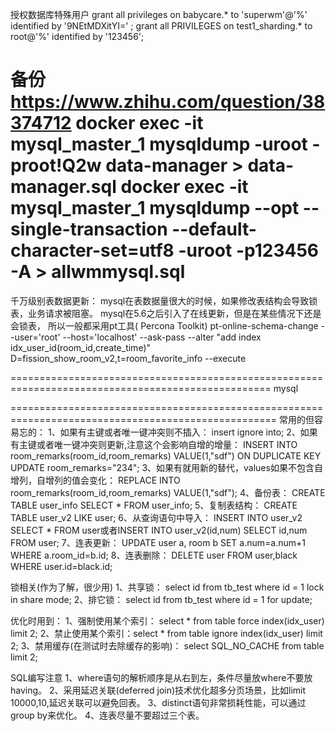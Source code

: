 授权数据库特殊用户
grant all privileges on babycare.* to 'superwm'@'%' identified by '9NEtMDXitYI=' ;
grant all PRIVILEGES on test1_sharding.* to root@'%' identified by '123456';


备份
https://www.zhihu.com/question/38374712
docker exec -it mysql_master_1 mysqldump -uroot -proot!Q2w  data-manager > data-manager.sql
docker exec -it mysql_master_1 mysqldump --opt --single-transaction  --default-character-set=utf8  -uroot -p123456 -A > allwmmysql.sql
=========================================================
千万级别表数据更新：
    mysql在表数据量很大的时候，如果修改表结构会导致锁表，业务请求被阻塞。
    mysql在5.6之后引入了在线更新，但是在某些情况下还是会锁表，
    所以一般都采用pt工具( Percona Toolkit)
    pt-online-schema-change --user='root' --host='localhost' --ask-pass --alter "add index idx_user_id(room_id,create_time)"
D=fission_show_room_v2,t=room_favorite_info --execute




===================================================================================================
mysql




====================================================================================================
常用的但容易忘的：
    1、如果有主键或者唯一键冲突则不插入： insert ignore into;
    2、如果有主键或者唯一键冲突则更新,注意这个会影响自增的增量： INSERT INTO room_remarks(room_id,room_remarks) VALUE(1,"sdf") ON DUPLICATE KEY UPDATE room_remarks="234";
    3、如果有就用新的替代，values如果不包含自增列，自增列的值会变化： REPLACE INTO room_remarks(room_id,room_remarks) VALUE(1,"sdf");
    4、备份表： CREATE TABLE user_info SELECT * FROM user_info;
    5、复制表结构： CREATE TABLE user_v2 LIKE user;
    6、从查询语句中导入： INSERT INTO user_v2 SELECT * FROM user或者INSERT INTO user_v2(id,num) SELECT id,num FROM user;
    7、连表更新： UPDATE user a, room b SET a.num=a.num+1 WHERE a.room_id=b.id;
    8、连表删除： DELETE user FROM user,black WHERE user.id=black.id;

锁相关(作为了解，很少用)
    1、共享锁： select id from tb_test where id = 1 lock in share mode;
    2、排它锁： select id from tb_test where id = 1 for update;

优化时用到：
1、强制使用某个索引： select * from table force index(idx_user) limit 2;
2、禁止使用某个索引：select * from table ignore index(idx_user) limit 2;
3、禁用缓存(在测试时去除缓存的影响)： select SQL_NO_CACHE from table limit 2;

SQL编写注意
    1、where语句的解析顺序是从右到左，条件尽量放where不要放having。
    2、采用延迟关联(deferred join)技术优化超多分页场景，比如limit 10000,10,延迟关联可以避免回表。
    3、distinct语句非常损耗性能，可以通过group by来优化。
    4、连表尽量不要超过三个表。